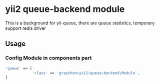 # yii2 queue-backend module
This is a background for yii-queue, there are queue statistics, temporary support redis driver
## Usage
### Config Module in components part
``` php 
'queue' => [
            'class' => 'graychen\yii2\queue\backend\Module',
]
```
